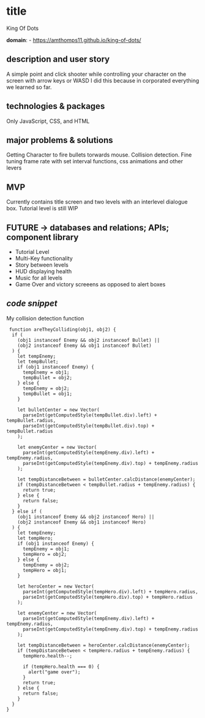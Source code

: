 # title
King Of Dots

**domain**: - https://amthomps11.github.io/king-of-dots/

## description and user story
A simple point and click shooter while controlling your character on the screen with arrow keys or WASD
I did this because in corporated everything we learned so far.


## technologies & packages
Only JavaScript, CSS, and HTML


## major problems & solutions
Getting Character to fire bullets torwards mouse.
Collision detection.
Fine tuning frame rate with set interval functions, css animations and other levers


## MVP
Currently contains title screen and two levels with an interlevel dialogue box. Tutorial level is still WIP

## FUTURE -> databases and relations; APIs; component library
- Tutorial Level
- Multi-Key functionality
- Story between levels
- HUD displaying health
- Music for all levels
- Game Over and victory screeens as opposed to alert boxes

## _code snippet_
 My collision detection function
 
     function areTheyColliding(obj1, obj2) {
      if (
        (obj1 instanceof Enemy && obj2 instanceof Bullet) ||
        (obj2 instanceof Enemy && obj1 instanceof Bullet)
      ) {
        let tempEnemy;
        let tempBullet;
        if (obj1 instanceof Enemy) {
          tempEnemy = obj1;
          tempBullet = obj2;
        } else {
          tempEnemy = obj2;
          tempBullet = obj1;
        }

        let bulletCenter = new Vector(
          parseInt(getComputedStyle(tempBullet.div).left) + tempBullet.radius,
          parseInt(getComputedStyle(tempBullet.div).top) + tempBullet.radius
        );

        let enemyCenter = new Vector(
          parseInt(getComputedStyle(tempEnemy.div).left) + tempEnemy.radius,
          parseInt(getComputedStyle(tempEnemy.div).top) + tempEnemy.radius
        );

        let tempDistanceBetween = bulletCenter.calcDistance(enemyCenter);
        if (tempDistanceBetween < tempBullet.radius + tempEnemy.radius) {
          return true;
        } else {
          return false;
        }
      } else if (
        (obj1 instanceof Enemy && obj2 instanceof Hero) ||
        (obj2 instanceof Enemy && obj1 instanceof Hero)
      ) {
        let tempEnemy;
        let tempHero;
        if (obj1 instanceof Enemy) {
          tempEnemy = obj1;
          tempHero = obj2;
        } else {
          tempEnemy = obj2;
          tempHero = obj1;
        }

        let heroCenter = new Vector(
          parseInt(getComputedStyle(tempHero.div).left) + tempHero.radius,
          parseInt(getComputedStyle(tempHero.div).top) + tempHero.radius
        );

        let enemyCenter = new Vector(
          parseInt(getComputedStyle(tempEnemy.div).left) + tempEnemy.radius,
          parseInt(getComputedStyle(tempEnemy.div).top) + tempEnemy.radius
        );

        let tempDistanceBetween = heroCenter.calcDistance(enemyCenter);
        if (tempDistanceBetween < tempHero.radius + tempEnemy.radius) {
          tempHero.health--;

          if (tempHero.health === 0) {
            alert("game over");
          }
          return true;
        } else {
          return false;
        }
      }
    }
